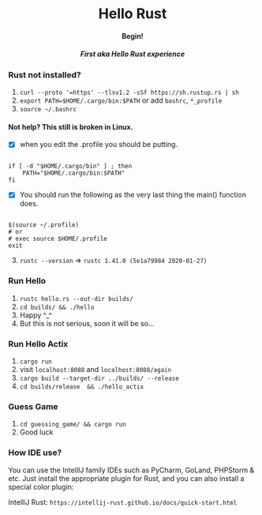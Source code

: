 <div align="center">
  <h1>Hello Rust</h1>
  <h4>Begin!</h4>
  <h5>First aka Hello Rust experience</h5>
</div>

### Rust not installed?

1. `curl --proto '=https' --tlsv1.2 -sSf https://sh.rustup.rs | sh`
2. `export PATH=$HOME/.cargo/bin:$PATH` or add `bashrc`, `*_profile`
3. `source ~/.bashrc`

#### Not help? This still is broken in Linux.

- [x] when you edit the .profile you should be putting.

```shell script

if [ -d "$HOME/.cargo/bin" ] ; then
	PATH="$HOME/.cargo/bin:$PATH"
fi

```
- [x] You should run the following as the very last thing the main() function does.

```shell script

$(source ~/.profile)    
# or 
# exec source $HOME/.profile
exit

```

3. `rustc --version` => `rustc 1.41.0 (5e1a79984 2020-01-27)`

### Run Hello

1. `rustc hello.rs --out-dir builds/`
2. `cd builds/ && ./hello`
3. Happy ^_^
4. But this is not serious, soon it will be so...

### Run Hello Actix

1. `cargo run`
2. visit `localhost:8088` and `localhost:8088/again`
3. `cargo build --target-dir ../builds/ --release`
4. `cd builds/release  && ./hello_actix`

### Guess Game

1. `cd guessing_game/ && cargo run`
2. Good luck

### How IDE use?

You can use the IntellIJ family IDEs such as PyCharm, GoLand, PHPStorm & etc. 
Just install the appropriate plugin for Rust, and you can also install a special color plugin:

IntelliJ Rust: `https://intellij-rust.github.io/docs/quick-start.html`